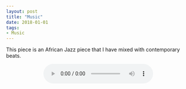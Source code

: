 ```yaml
---
layout: post
title: "Music"
date: 2018-01-01
tags: 
- Music
---
```



This piece is an African Jazz piece that I have mixed with contemporary beats.

<p>
<center>
<audio controls>
 <source src="http://www.aniket.co.uk/b/MWA/music/Grazing.m4a"
         type='audio/mp4'>
 <!-- The next two lines are only executed if the browser doesn't support MP4 files -->
 <source src="http://www.aniket.co.uk/b/MWA/music/Grazing.mp3"
         type='audio/ogg; codecs=vorbis'>
 <!-- The next line will only be executed if the browser doesn't support the <audio> tag-->
 <p>Your user agent does not support the HTML5 Audio element.</p>
</audio>
</center>

</p>
